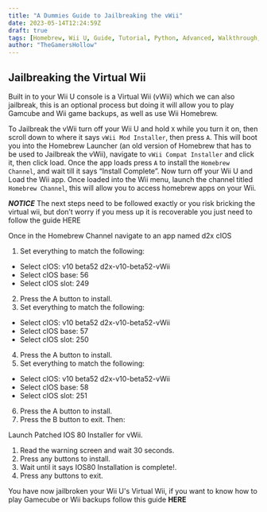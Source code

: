 ```yaml
---
title: "A Dummies Guide to Jailbreaking the vWii"
date: 2023-05-14T12:24:59Z
draft: true
tags: [Homebrew, Wii U, Guide, Tutorial, Python, Advanced, Walkthrough, Aroma, Wii U Homebrew, Wii Homebrew, vWii Homebrew, Development, Video Game, Jailbreak]
author: "TheGamersHollow"
---
```


## Jailbreaking the Virtual Wii

Built in to your Wii U console is a Virtual Wii (vWii) which we can also jailbreak, this is an optional process but doing it will allow you to play Gamcube and Wii game backups, as well as use Wii Homebrew.

To Jailbreak the vWii turn off your Wii U and hold `X` while you turn it on, then scroll down to where it says `vWii Mod Installer`, then press `A`. This will boot you into the Homebrew Launcher (an old version of Homebrew that has to be used to Jailbreak the vWii), navigate to `vWii Compat Installer` and click it, then click load. Once the app loads press `A` to install the `Homebrew Channel`, and wait till it says “Install Complete”. Now turn off your Wii U and Load the Wii app. Once loaded into the Wii menu, launch the channel titled `Homebrew Channel`, this will allow you to access homebrew apps on your Wii.

***NOTICE*** The next steps need to be followed exactly or you risk bricking the virtual wii, but don’t worry if you mess up it is recoverable you just need to follow the guide HERE

Once in the Homebrew Channel navigate to an app named d2x cIOS

1. Set everything to match the following:

- Select cIOS: v10 beta52 d2x-v10-beta52-vWii
- Select cIOS base: 56
- Select cIOS slot: 249

2. Press the A button to install.
3. Set everything to match the following:

- Select cIOS: v10 beta52 d2x-v10-beta52-vWii
- Select cIOS base: 57
- Select cIOS slot: 250

4. Press the A button to install.
5. Set everything to match the following:

- Select cIOS: v10 beta52 d2x-v10-beta52-vWii
- Select cIOS base: 58
- Select cIOS slot: 251

6. Press the A button to install.
7. Press the B button to exit.
Then:

Launch Patched IOS 80 Installer for vWii.

1. Read the warning screen and wait 30 seconds.
2. Press any buttons to install.
3. Wait until it says IOS80 Installation is complete!.
4. Press any buttons to exit.

You have now jailbroken your Wii U's Virtual Wii, if you want to know how to play Gamecube or Wii backups follow this guide **HERE**


